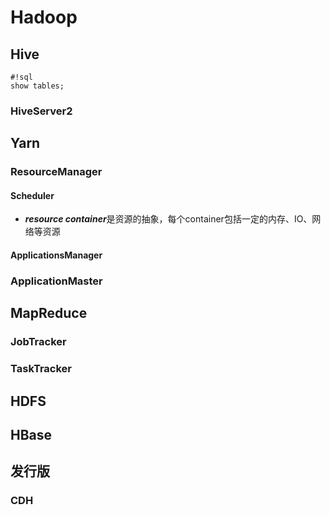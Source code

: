 # Hadoop


## Hive
```
#!sql
show tables;
```
### HiveServer2
## Yarn
### ResourceManager
#### Scheduler
* ***resource container***是资源的抽象，每个container包括一定的内存、IO、网络等资源
#### ApplicationsManager
### ApplicationMaster

## MapReduce
### JobTracker
### TaskTracker


## HDFS

## HBase

## 发行版
### CDH